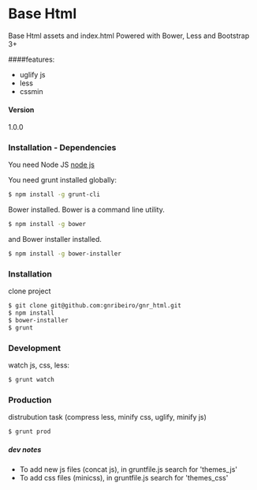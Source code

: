 #  Base Html


Base Html assets and index.html
Powered with Bower, Less and Bootstrap 3+

####features:
 - uglify js
 - less
 - cssmin

#### Version
1.0.0


### Installation - Dependencies

You need Node JS [node js](https://nodejs.org/)

You need grunt installed globally:

```sh
$ npm install -g grunt-cli
```
Bower installed. Bower is a command line utility.
```sh
$ npm install -g bower
```

and Bower installer installed.
```sh
$ npm install -g bower-installer
```


### Installation
clone project
```sh
$ git clone git@github.com:gnribeiro/gnr_html.git
$ npm install
$ bower-installer
$ grunt
```

### Development

watch js, css, less:
```sh
$ grunt watch
```
### Production
distrubution task (compress less, minify css, uglify, minify js)
```sh
$ grunt prod
```


##### dev notes

- To add new js files (concat js), in gruntfile.js search for 'themes_js' 
- To add css files (minicss), in gruntfile.js search for 'themes_css'